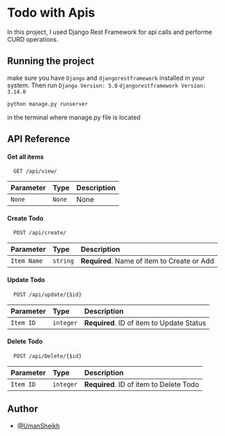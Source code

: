 
# Todo with Apis

In this project, I used Django Rest Framework for api calls and performe CURD operations.

## Running the project

make sure you have `Django` and `djangorestframework` installed in your system. Then run 
`Django Version: 5.0` 
`djangorestframework Version: 3.14.0`
```bash 
python manage.py runserver
```

in the terminal where manage.py file is located

## API Reference

#### Get all items

```http
  GET /api/view/
```

| Parameter | Type     | Description                |
| :-------- | :------- | :------------------------- |
| `None` | `None` | None |

#### Create Todo

```http
  POST /api/create/
```

| Parameter | Type     | Description                       |
| :-------- | :------- | :-------------------------------- |
| `Item Name`      | `string` | **Required**. Name of item to Create or Add |


#### Update Todo

```http
  POST /api/update/{$id}
```

| Parameter | Type     | Description                       |
| :-------- | :------- | :-------------------------------- |
| `Item ID`      | `integer` | **Required**. ID of item to Update Status |

#### Delete Todo

```http
  POST /api/Delete/{$id}
```

| Parameter | Type     | Description                       |
| :-------- | :------- | :-------------------------------- |
| `Item ID`      | `integer` | **Required**. ID of item to Delete Todo |


## Author

- [@UmanSheikh](https://www.linkedin.com/in/umansheikh/)

